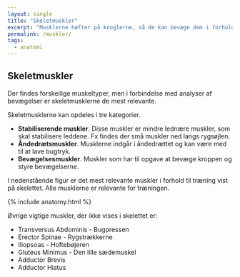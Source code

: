 ```yaml
---
layout: single
title: "Skeletmuskler"
excerpt: "Musklerne hæfter på knoglerne, så de kan bevæge dem i forhold til hinanden."
permalink: /muskler/
tags:
  - anatomi
---
```


## Skeletmuskler

Der findes forskellige muskeltyper, men i forbindelse med analyser af bevægelser er skeletmusklerne de mest relevante.

Skeletmusklerne kan opdeles i tre kategorier.

- **Stabiliserende muskler**. Disse muskler er mindre lednære muskler, som skal stabilisere leddene. Fx findes der små muskler ned langs rygsøjlen.
- **Åndedrætsmuskler**. Musklerne indgår i åndedrættet og kan være med til at lave bugtryk.
- **Bevægelsesmuskler**. Muskler som har til opgave at bevæge kroppen og styre bevægelserne.

I nedenstående figur er det mest relevante muskler i forhold til træning vist på skelettet. Alle musklerne er relevante for træningen.

{% include anatomy.html %}

Øvrige vigtige muskler, der ikke vises i skelettet er:

- Transversus Abdominis - Bugpressen
- Erector Spinae - Rygstrækkerne
- Iliopsoas - Hoftebøjeren
- Gluteus Minimus - Den lille sædemuskel
- Adductor Brevis
- Adductor Hiatus
